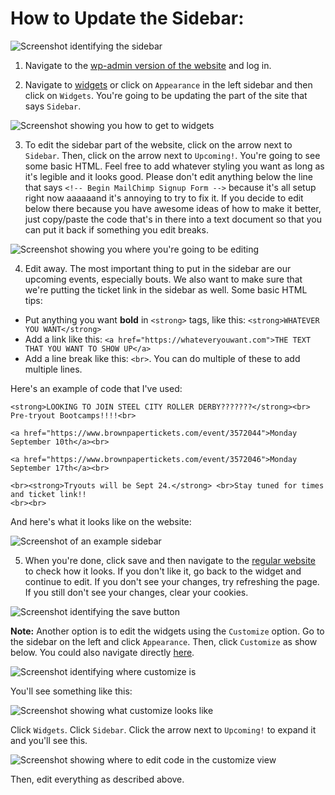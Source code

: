 # How to Update the Sidebar:

![Screenshot identifying the sidebar](https://github.com/steelcityrollerderby/website_maintenance/blob/master/screenshots/update_sidebar_screenshots/sidebar_identification.png "Sidebar identification")

1. Navigate to the [wp-admin version of the website](http://www.steelcityrollerderby.org/home/wp-admin) and log in.

2. Navigate to [widgets](http://www.steelcityrollerderby.org/home/wp-admin/widgets.php) or click on `Appearance` in the left sidebar and then click on `Widgets`. You're going to be updating the part of the site that says `Sidebar`.

![Screenshot showing you how to get to widgets](https://github.com/steelcityrollerderby/website_maintenance/blob/master/screenshots/update_sidebar_screenshots/how_to_navigate_to_sidebar.png "How to Navigate to Widgets")

3. To edit the sidebar part of the website, click on the arrow next to `Sidebar`. Then, click on the arrow next to `Upcoming!`. You're going to see some basic HTML. Feel free to add whatever styling you want as long as it's legible and it looks good. Please don't edit anything below the line that says `<!-- Begin MailChimp Signup Form -->` because it's all setup right now aaaaaand it's annoying to try to fix it. If you decide to edit below there because you have awesome ideas of how to make it better, just copy/paste the code that's in there into a text document so that you can put it back if something you edit breaks.

![Screenshot showing you where you're going to be editing](https://github.com/steelcityrollerderby/website_maintenance/blob/master/screenshots/update_sidebar_screenshots/open_edit_sidebar_section.png "Navigate to Upcoming!")

4. Edit away. The most important thing to put in the sidebar are our upcoming events, especially bouts. We also want to make sure that we're putting the ticket link in the sidebar as well. Some basic HTML tips:
  - Put anything you want **bold** in `<strong>` tags, like this: `<strong>WHATEVER YOU WANT</strong>`
  - Add a link like this: `<a href="https://whateveryouwant.com">THE TEXT THAT YOU WANT TO SHOW UP</a>`
  - Add a line break like this: `<br>`. You can do multiple of these to add multiple lines.

Here's an example of code that I've used:
```
<strong>LOOKING TO JOIN STEEL CITY ROLLER DERBY???????</strong><br>
Pre-tryout Bootcamps!!!!<br>

<a href="https://www.brownpapertickets.com/event/3572044">Monday September 10th</a><br>

<a href="https://www.brownpapertickets.com/event/3572046">Monday September 17th</a><br>

<br><strong>Tryouts will be Sept 24.</strong> <br>Stay tuned for times and ticket link!!
<br><br>
```

And here's what it looks like on the website:

![Screenshot of an example sidebar](https://github.com/steelcityrollerderby/website_maintenance/blob/master/screenshots/update_sidebar_screenshots/example_sidebar.png "Example sidebar")

5. When you're done, click save and then navigate to the [regular website](https://steelcityrollerderby.org) to check how it looks. If you don't like it, go back to the widget and continue to edit. If you don't see your changes, try refreshing the page. If you still don't see your changes, clear your cookies.

![Screenshot identifying the save button](https://github.com/steelcityrollerderby/website_maintenance/blob/master/screenshots/update_sidebar_screenshots/save_button_identication.png "Save button")


**Note:**
Another option is to edit the widgets using the `Customize` option. Go to the sidebar on the left and click `Appearance`. Then, click `Customize` as show below. You could also navigate directly [here](http://www.steelcityrollerderby.org/home/wp-admin/customize.php?return=%2Fhome%2Fwp-admin%2Fwidgets.php).

![Screenshot identifying where customize is](https://github.com/steelcityrollerderby/website_maintenance/blob/master/screenshots/update_sidebar_screenshots/show_where_customize_is.png "Customize identification")

You'll see something like this:

![Screenshot showing what customize looks like](https://github.com/steelcityrollerderby/website_maintenance/blob/master/screenshots/update_sidebar_screenshots/customize_example.png "Customize example")

Click `Widgets`. 
Click `Sidebar`.
Click the arrow next to `Upcoming!` to expand it and you'll see this.

![Screenshot showing where to edit code in the customize view](https://github.com/steelcityrollerderby/website_maintenance/blob/master/screenshots/update_sidebar_screenshots/customize_sidebar_detail.png "Customize detail")

Then, edit everything as described above.
